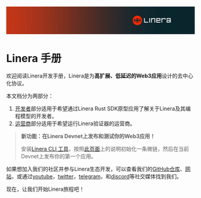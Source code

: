 ![Linera 横幅](developers/images/Linera-Header_1920x284px.svg)

# Linera 手册

欢迎阅读Linera开发手册，Linera是为**高扩展、低延迟的Web3应用**设计的去中心化协议。

本文档分为两部分：

1. [开发者](developers.md)部分适用于希望通过Linera Rust SDK原型应用了解关于Linera及其编程模型的开发者。
2. [运营商](operators.md)部分适用于希望运行Linera验证器的运营商。

> **新功能：在Linera Devnet上发布和测试你的Web3应用！**
>
> 安装[Linera CLI 工具](developers/getting_started/installation.html#installing-from-cratesio)，按照[此页面](developers/getting_started/hello_linera.html#using-the-devnet)上的说明初始化一条微链，然后在当前Devnet上发布你的第一个应用。

如果想加入我们的社区并参与Linera生态开发，可以查看我们的[GitHub仓库](https://github.com/linera-io/linera-protocol)、[网站](https://linera.io/)，或通过[youtube](https://www.youtube.com/@linera_io)，[twitter](https://twitter.com/linera_io)，[telegram](https://t.me/linera_official)，和[discord](https://discord.gg/linera)等社交媒体找到我们。

现在，让我们开始Linera旅程吧！
